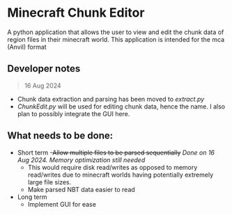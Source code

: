﻿# Minecraft Chunk Editor

A python application that allows the user to view and edit the chunk data of region files in their minecraft world. This application is intended for the mca (Anvil) format

## Developer notes
> 16 Aug 2024
- Chunk data extraction and parsing has been moved to *extract.py*
- *ChunkEdit.py* will be used for editing chunk data, hence the name. I also plan to possibly integrate the GUI here.

## **What needs to be done:**
- Short term
  -~~Allow multiple files to be parsed sequentially~~ *Done on 16 Aug 2024. Memory optimization still needed*
    - This would require disk read/writes as opposed to memory read/writes due to minecraft worlds having potentially extremely large file sizes.
  - Make parsed NBT data easier to read
- Long term
  - Implement GUI for ease
